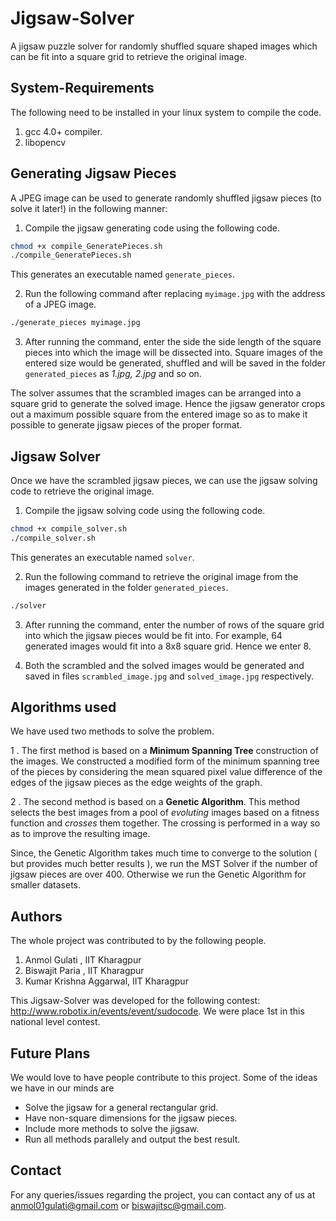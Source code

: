 Jigsaw-Solver
=============

A jigsaw puzzle solver for randomly shuffled square shaped images which can be fit into a square grid to retrieve the original image.

System-Requirements
-------------------

The following need to be installed in your linux system to compile the code.

1. gcc 4.0+ compiler.
2. libopencv


Generating Jigsaw Pieces
------------------------

A JPEG image can be used to generate randomly shuffled jigsaw pieces (to solve it later!) in the following manner:

1. Compile the jigsaw generating code using the following code.
```bash
chmod +x compile_GeneratePieces.sh
./compile_GeneratePieces.sh
```
This generates an executable named ```generate_pieces```.

2. Run the following command after replacing ```myimage.jpg``` with the address of a JPEG image.
```bash
./generate_pieces myimage.jpg
```
3. After running the command, enter the side the side length of the square pieces into which the image will be dissected into. Square images of the entered size would be generated, shuffled and will be saved in the folder ```generated_pieces``` as *1.jpg, 2.jpg* and so on.

The solver assumes that the scrambled images can be arranged into a square grid to generate the solved image. Hence the jigsaw generator crops out a maximum possible square from the entered image so as to make it possible to generate jigsaw pieces of the proper format.

Jigsaw Solver
-------------

Once we have the scrambled jigsaw pieces, we can use the jigsaw solving code to retrieve the original image. 

1. Compile the jigsaw solving code using the following code.
```bash
chmod +x compile_solver.sh
./compile_solver.sh
```
This generates an executable named ```solver```.

2. Run the following command to retrieve the original image from the images generated in the folder ```generated_pieces```.
```bash
./solver
```
3. After running the command, enter the number of rows of the square grid into which the jigsaw pieces would be fit into.
	For example, 64 generated images would fit into a 8x8 square grid. Hence we enter 8.

4. Both the scrambled and the solved images would be generated and saved in files ```scrambled_image.jpg``` and ```solved_image.jpg``` respectively.

Algorithms used
---------------

We have used two methods to solve the problem.

1 . The first method is based on a **Minimum Spanning Tree** construction of the images. We constructed a modified form of the minimum spanning tree of the pieces by considering the mean squared pixel value difference of the edges of the jigsaw pieces as the edge weights of the graph.

2 . The second method is based on a **Genetic Algorithm**. This method selects the best images from a pool of *evoluting* images based on a fitness function and *crosses* them together. The crossing is performed in a way so as to improve the resulting image.

Since, the Genetic Algorithm takes much time to converge to the solution ( but provides much better results ), we run the MST Solver if the number of jigsaw pieces are over 400. Otherwise we run the Genetic Algorithm for smaller datasets. 

Authors
-------

The whole project was contributed to by the following people.

1. Anmol Gulati , IIT Kharagpur
2. Biswajit Paria , IIT Kharagpur
3. Kumar Krishna Aggarwal, IIT Kharagpur

This Jigsaw-Solver was developed for the following contest: http://www.robotix.in/events/event/sudocode. We were place 1st in this national level contest.

Future Plans
------------

We would love to have people contribute to this project.
Some of the ideas we have in our minds are
* Solve the jigsaw for a general rectangular grid.
* Have non-square dimensions for the jigsaw pieces.
* Include more methods to solve the jigsaw.
* Run all methods parallely and output the best result.

Contact
-------

For any queries/issues regarding the project, you can contact any of us at anmol01gulati@gmail.com or biswajitsc@gmail.com.